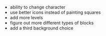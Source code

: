- ability to change character
- use better icons instead of painting squares
- add more levels
- figure out more different types of blocks
- add a third background choice
